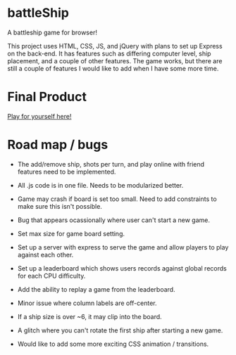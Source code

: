 # battleShip
A battleship game for browser!

This project uses HTML, CSS, JS, and jQuery with plans to set up Express on the back-end. It has features such as differing computer level, ship placement, and a couple of other features. The game works, but there are still a couple of features I would like to add when I have some more time.

# Final Product
[Play for yourself here!](https://alex-hladun.github.io/battleShip/)

# Road map / bugs

* The add/remove ship, shots per turn, and play online with friend features need to be implemented. 

* All .js code is in one file. Needs to be modularized better. 

* Game may crash if board is set too small. Need to add constraints to make sure this isn't possible.

* Bug that appears ocassionally where user can't start a new game.

* Set max size for game board setting. 

* Set up a server with express to serve the game and allow players to play against each other. 

* Set up a leaderboard which shows users records against global records for each CPU difficulty. 

* Add the ability to replay a game from the leaderboard.

* Minor issue where column labels are off-center.

* If a ship size is over ~6, it may clip into the board.

* A glitch where you can't rotate the first ship after starting a new game.

* Would like to add some more exciting CSS animation / transitions. 
